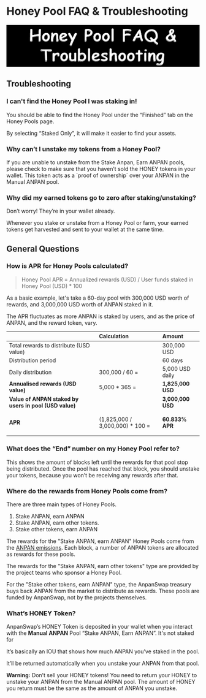 # Honey Pool FAQ & Troubleshooting
![](img-poolfaq-2021-09-13-20-47-14.png)

## Troubleshooting

### **I can't find the Honey Pool I was staking in!**

You should be able to find the Honey Pool under the “Finished” tab on the Honey Pools page. 

By selecting “Staked Only”, it will make it easier to find your assets.

### **Why can’t I unstake my tokens from a Honey Pool?**

If you are unable to unstake from the Stake Anpan, Earn ANPAN pools, please check to make sure that you haven’t sold the HONEY tokens in your wallet. This token acts as a \`proof of ownership\` over your ANPAN in the Manual ANPAN pool. 

### **Why did my earned tokens go to zero after staking/unstaking?**

Don’t worry! They’re in your wallet already.

Whenever you stake or unstake from a Honey Pool or farm, your earned tokens get harvested and sent to your wallet at the same time.

## **General Questions**

### How is APR for Honey Pools calculated?

> Honey Pool APR = Annualized rewards \(USD\) / User funds staked in Honey Pool \(USD\) \* 100

As a basic example, let's take a 60-day pool with 300,000 USD worth of rewards, and 3,000,000 USD worth of ANPAN staked in it.

The APR fluctuates as more ANPAN is staked by users, and as the price of ANPAN, and the reward token, vary.

<table>
  <thead>
    <tr>
      <th style="text-align:left"></th>
      <th style="text-align:left"><b>Calculation</b>
      </th>
      <th style="text-align:left">Amount</th>
    </tr>
  </thead>
  <tbody>
    <tr>
      <td style="text-align:left">Total rewards to distribute (USD value)</td>
      <td style="text-align:left"></td>
      <td style="text-align:left">300,000 USD</td>
    </tr>
    <tr>
      <td style="text-align:left">Distribution period</td>
      <td style="text-align:left"></td>
      <td style="text-align:left">60 days</td>
    </tr>
    <tr>
      <td style="text-align:left">Daily distribution</td>
      <td style="text-align:left">300,000 / 60 =</td>
      <td style="text-align:left">5,000 USD daily</td>
    </tr>
    <tr>
      <td style="text-align:left"><b>Annualised rewards (USD value)</b>
      </td>
      <td style="text-align:left">5,000 * 365 =</td>
      <td style="text-align:left"><b>1,825,000 USD</b>
      </td>
    </tr>
    <tr>
      <td style="text-align:left"><b>Value of ANPAN staked by users in pool (USD value)</b>
      </td>
      <td style="text-align:left"></td>
      <td style="text-align:left"><b>3,000,000 USD</b>
      </td>
    </tr>
    <tr>
      <td style="text-align:left"><b>APR</b>
      </td>
      <td style="text-align:left">(1,825,000 / 3,000,000) * 100 =</td>
      <td style="text-align:left">
        <p></p>
        <p><b>60.833% APR</b>
        </p>
      </td>
    </tr>
  </tbody>
</table>

### **What does the “End” number on my Honey Pool refer to?**

This shows the amount of blocks left until the rewards for that pool stop being distributed. Once the pool has reached that block, you should unstake your tokens, because you won’t be receiving any rewards after that.

### **Where do the rewards from Honey Pools come from?**

There are three main types of Honey Pools.

1. Stake ANPAN, earn ANPAN
2. Stake ANPAN, earn other tokens. 
3. Stake other tokens, earn ANPAN

The rewards for the "Stake ANPAN, earn ANPAN" Honey Pools come from the [ANPAN emissions](https://docs.anpanswap.finance/#/tokenomics/anpan/anpan-tokenomics). Each block, a number of ANPAN tokens are allocated as rewards for these pools.

The rewards for the "Stake ANPAN, earn other tokens" type are provided by the project teams who sponsor a Honey Pool.

For the "Stake other tokens, earn ANPAN" type, the AnpanSwap treasury buys back ANPAN from the market to distribute as rewards. These pools are funded by AnpanSwap, not by the projects themselves.

### What’s HONEY Token?

AnpanSwap’s HONEY Token is deposited in your wallet when you interact with the **Manual ANPAN** Pool “Stake ANPAN, Earn ANPAN”. It's not staked for 

It’s basically an IOU that shows how much ANPAN you’ve staked in the pool.

It’ll be returned automatically when you unstake your ANPAN from that pool.

**Warning:**
Don’t sell your HONEY tokens! You need to return your HONEY to unstake your ANPAN from the Manual ANPAN pool. The amount of HONEY you return must be the same as the amount of ANPAN you unstake.